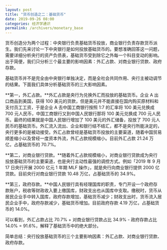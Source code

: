 ```yaml
---
layout: post
title: "货币创造之二：基础货币"
date: 2019-09-26 08:00
categories: 经济学通识
permalink: /archivers/monetary_base
---
```


货币创造分为两个过程：中央银行负责基础货币投放，商业银行负责存款货币派生。我们先来讨论一下中央银行是如何投放基础货币的。要想准确回答这一问题，需要详细分析央行的资产负债表，基础货币受到除它之外每一个科目变动的影响。出于简便，我们只分析三个最主要的影响因素：外汇占款、对商业银行贷款、政府存款。

基础货币并不是完全由中央银行单独决定，而是全社会共同作用、央行主被动调节的结果。下面我们具体分析基础货币的三大影响因素。

<!--more-->

**第一，外汇占款。**外汇占款是央行为兑换外汇而投放的基础货币。企业 A 出口商品到美国，获得 100 美元的货款，但是美元并不能直接在国内购买原材料和支付员工工资，于是企业 A 去中国工商银行按照 1:7 的汇率将 100 美元兑换成 700 元人民币，中国工商银行又到中国人民银行那将 100 美元兑换成 700 元人民币。最终的结果就是中国人民银行增加了 100 美元的外汇储备，投放了 700 元人民币的基础货币。外汇流入流出、企业和银行结不结汇，都不是央行所能决定的，央行更多的是被动接受。外汇占款曾经是基础货币投放的主要渠道，随着中国贸易顺差缩小以及曾经一度资本外流，外汇占款规模缩小。目前外汇占款 21.24 万亿，占基础货币的 70.7%。

**第二，对商业银行贷款。**随着外汇占款规模缩小，对商业银行贷款成为央行投放基础货币的主要渠道，也是央行主动性最强的调控方式。例如「2019 年 9 月 17 日央行开展 2000 亿元 1 年期 MLF 操作」，就是央行向商业银行提供 2000 亿贷款。目前央行对商业银行贷款 10.48 万亿，占基础货币的 34.9%。

**第三，政府存款。**中国人民银行具有经理国库的职责，专门开设一个政府存款账户，税收等财政收入要上缴国库，财政支出也从国库中支取。缴税时，货币从居民企业手中转入国库，政府存款增加，基础货币减少；财政支出时，货币流入居民企业手中，政府存款减少，基础货币增加。目前政府存款 4.19 万亿，占基础货币的 14.0%。

可以看到，外汇占款占比 70.7% + 对商业银行贷款占比 34.9% - 政府存款占比 14.0% = 91.6%，解释了基础货币中的绝大部分。

简单总结：央行投放基础货币的三个主要影响因素：外汇占款、对商业银行贷款、政府存款。
